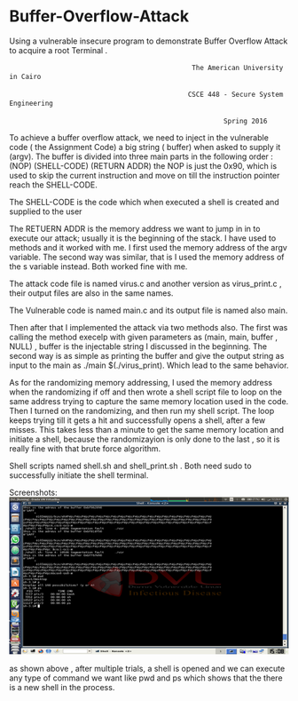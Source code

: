 # Buffer-Overflow-Attack
Using a vulnerable insecure program to demonstrate Buffer Overflow Attack to acquire a root Terminal .

 

                                                  The American University in Cairo
                                                   
                                                 CSCE 448 - Secure System Engineering
                                                   
                                                          Spring 2016
                                                     
 


To achieve a buffer overflow attack, we need to inject in the vulnerable code ( the Assignment Code) a big string ( buffer) when asked to supply it (argv).
The buffer is divided into three main parts in the following order :
 (NOP) (SHELL-CODE) (RETURN ADDR)
the NOP is just the 0x90, which is used to skip the current instruction and move on till the instruction pointer reach the SHELL-CODE.

The SHELL-CODE is the code which when executed a shell is created and supplied to the user

The RETUERN ADDR is the memory address we want to jump in in to execute our attack; usually it is the beginning of the stack. I have used to methods and it worked with me. I first used the memory address of the argv variable. The second way was similar, that is I used the memory address of the s variable instead. Both worked fine with  me.

The attack code file is named virus.c and another version as virus_print.c , their output files are also in the same names.

The Vulnerable code is named main.c and its output file is named also main.

Then after that I implemented the attack via two methods also. The first was calling the method execelp  with given parameters as (main, main, buffer , NULL) ,  buffer is the injectable string I discussed in the beginning. The second way is as simple as printing the buffer and give the output string as input to the main as ./main $(./virus_print). Which lead to the same behavior.

As for the randomizing memory addressing, I used the memory address when the randomizing if off and then wrote a shell script file to loop on the same address trying to capture the same memory location used in the code. Then I turned on the randomizing, and then run my shell script. The loop keeps trying till it gets a hit and successfully opens a shell, after a few misses. This takes less than a minute to get the same memory location and initiate a shell, because the randomizayion is only done to the last  , so it is really fine with that brute force algorithm. 

Shell scripts named shell.sh and shell_print.sh . Both need sudo to successfully initiate the shell terminal.

Screenshots:
![alt tag](https://github.com/yehiahesham/Buffer-Overflow-Attack/blob/master/1.png)

as shown above , after multiple trials, a shell is opened and we can execute any type of command we want like pwd and ps which shows that the there is a new shell in the process.
